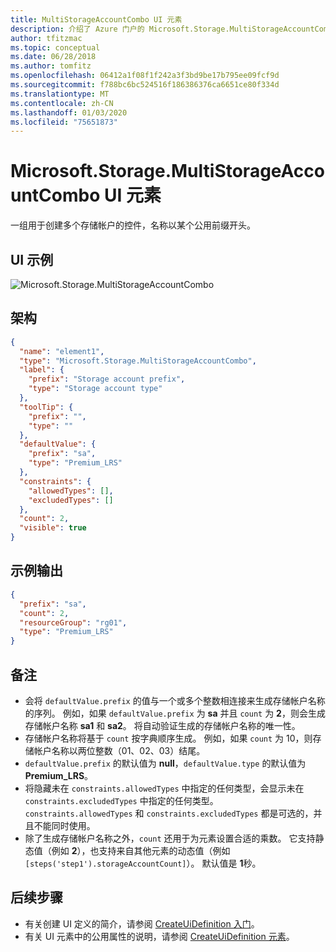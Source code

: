 ```yaml
---
title: MultiStorageAccountCombo UI 元素
description: 介绍了 Azure 门户的 Microsoft.Storage.MultiStorageAccountCombo UI 元素。
author: tfitzmac
ms.topic: conceptual
ms.date: 06/28/2018
ms.author: tomfitz
ms.openlocfilehash: 06412a1f08f1f242a3f3bd9be17b795ee09fcf9d
ms.sourcegitcommit: f788bc6bc524516f186386376ca6651ce80f334d
ms.translationtype: MT
ms.contentlocale: zh-CN
ms.lasthandoff: 01/03/2020
ms.locfileid: "75651873"
---
```

# <a name="microsoftstoragemultistorageaccountcombo-ui-element"></a>Microsoft.Storage.MultiStorageAccountCombo UI 元素

一组用于创建多个存储帐户的控件，名称以某个公用前缀开头。

## <a name="ui-sample"></a>UI 示例

![Microsoft.Storage.MultiStorageAccountCombo](./media/managed-application-elements/microsoft.storage.multistorageaccountcombo.png)

## <a name="schema"></a>架构

```json
{
  "name": "element1",
  "type": "Microsoft.Storage.MultiStorageAccountCombo",
  "label": {
    "prefix": "Storage account prefix",
    "type": "Storage account type"
  },
  "toolTip": {
    "prefix": "",
    "type": ""
  },
  "defaultValue": {
    "prefix": "sa",
    "type": "Premium_LRS"
  },
  "constraints": {
    "allowedTypes": [],
    "excludedTypes": []
  },
  "count": 2,
  "visible": true
}
```

## <a name="sample-output"></a>示例输出

```json
{
  "prefix": "sa",
  "count": 2,
  "resourceGroup": "rg01",
  "type": "Premium_LRS"
}
```

## <a name="remarks"></a>备注

- 会将 `defaultValue.prefix` 的值与一个或多个整数相连接来生成存储帐户名称的序列。 例如，如果 `defaultValue.prefix` 为 **sa** 并且 `count` 为 **2**，则会生成存储帐户名称 **sa1** 和 **sa2**。 将自动验证生成的存储帐户名称的唯一性。
- 存储帐户名称将基于 `count` 按字典顺序生成。 例如，如果 `count` 为 10，则存储帐户名称以两位整数（01、02、03）结尾。
- `defaultValue.prefix` 的默认值为 **null**，`defaultValue.type` 的默认值为 **Premium_LRS**。
- 将隐藏未在 `constraints.allowedTypes` 中指定的任何类型，会显示未在 `constraints.excludedTypes` 中指定的任何类型。 `constraints.allowedTypes` 和 `constraints.excludedTypes` 都是可选的，并且不能同时使用。
- 除了生成存储帐户名称之外，`count` 还用于为元素设置合适的乘数。 它支持静态值（例如 **2**），也支持来自其他元素的动态值（例如 `[steps('step1').storageAccountCount]`）。 默认值是 **1**秒。

## <a name="next-steps"></a>后续步骤

* 有关创建 UI 定义的简介，请参阅 [CreateUiDefinition 入门](create-uidefinition-overview.md)。
* 有关 UI 元素中的公用属性的说明，请参阅 [CreateUiDefinition 元素](create-uidefinition-elements.md)。
